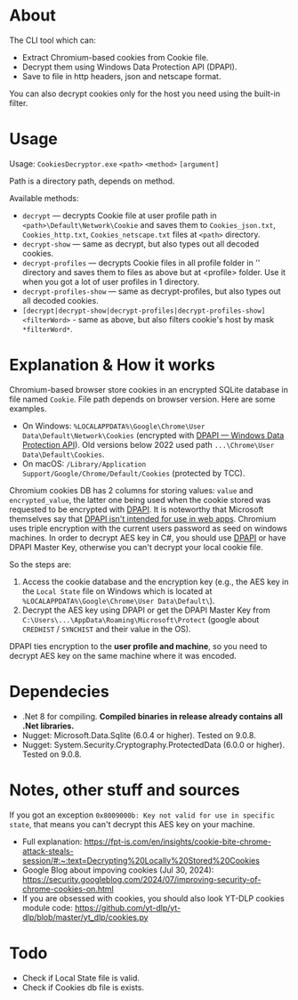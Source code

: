 # About

The CLI tool which can:
- Extract Chromium-based cookies from Cookie file.
- Decrypt them using Windows Data Protection API (DPAPI).
- Save to file in http headers, json and netscape format.

You can also decrypt cookies only for the host you need using the built-in filter.

# Usage

Usage: `CookiesDecryptor.exe` `<path>` `<method>` `[argument]`

Path is a directory path, depends on method.

Available methods:<br/>
- `decrypt` — decrypts Cookie file at user profile path in `<path>\Default\Network\Cookie` and saves them to `Cookies_json.txt`, `Cookies_http.txt`, `Cookies_netscape.txt` files at `<path>` directory.<br/>
- `decrypt-show` — same as decrypt, but also types out all decoded cookies.<br/>
- `decrypt-profiles` — decrypts Cookie files in all profile folder in '<path>' directory and saves them to files as above but at <path>\<profile> folder. Use it when you got a lot of user profiles in 1 directory.<br/>
- `decrypt-profiles-show` — same as decrypt-profiles, but also types out all decoded cookies.<br/>
- `[decrypt|decrypt-show|decrypt-profiles|decrypt-profiles-show]` `<filterWord>`  - same as above, but also filters cookie's host by mask `*filterWord*`.

# Explanation & How it works

Chromium-based browser store cookies in an encrypted SQLite database in file named `Cookie`. File path depends on browser version. Here are some examples.

- On Windows: `%LOCALAPPDATA%\Google\Chrome\User Data\Default\Network\Cookies` (encrypted with [DPAPI — Windows Data Protection API](https://learn.microsoft.com/en-us/dotnet/standard/security/how-to-use-data-protection)). Old versions below 2022 used path `...\Chrome\User Data\Default\Cookies`.
- On macOS: `/Library/Application Support/Google/Chrome/Default/Cookies` (protected by TCC).

Chromium cookies DB has 2 columns for storing values: `value` and `encrypted_value`, the latter one being used when the cookie stored was requested to be encrypted with [DPAPI](https://learn.microsoft.com/en-us/dotnet/standard/security/how-to-use-data-protection). It is noteworthy that Microsoft themselves say that [DPAPI isn't intended for use in web apps](https://learn.microsoft.com/en-us/aspnet/core/security/data-protection/introduction?view=aspnetcore-9.0#:~:text=The%20Windows%20data%20protection%20API%20%28DPAPI%29%20isn%27t%20intended%20for%20use%20in%20web%20apps). Chromium uses triple encryption with the current users password as seed on windows machines. In order to decrypt AES key in C#, you should use [DPAPI](https://learn.microsoft.com/en-us/dotnet/standard/security/how-to-use-data-protection) or have DPAPI Master Key, otherwise you can't decrypt your local cookie file.

So the steps are:
1. Access the cookie database and the encryption key (e.g., the AES key in the `Local State` file on Windows which is located at `%LOCALAPPDATA%\Google\Chrome\User Data\Default\`).
2. Decrypt the AES key using DPAPI or get the DPAPI Master Key from `C:\Users\...\AppData\Roaming\Microsoft\Protect` (google about `CREDHIST` / `SYNCHIST` and their value in the OS).

DPAPI ties encryption to the **user profile and machine**, so you need to decrypt AES key on the same machine where it was encoded.

# Dependecies 

- .Net 8 for compiling. **Compiled binaries in release already contains all .Net libraries.** 
- Nugget: Microsoft.Data.Sqlite (6.0.4 or higher). Tested on 9.0.8.
- Nugget: System.Security.Cryptography.ProtectedData (6.0.0 or higher). Tested on 9.0.8.

# Notes, other stuff and sources

If you got an exception `0x8009000b: Key not valid for use in specific state`, that means you can't decrypt this AES key on your machine.

- Full explanation: https://fpt-is.com/en/insights/cookie-bite-chrome-attack-steals-session/#:~:text=Decrypting%20Locally%20Stored%20Cookies
- Google Blog about impoving cookies (Jul 30, 2024): https://security.googleblog.com/2024/07/improving-security-of-chrome-cookies-on.html
- If you are obsessed with cookies, you should also look YT-DLP cookies module code: https://github.com/yt-dlp/yt-dlp/blob/master/yt_dlp/cookies.py

# Todo
- Check if Local State file is valid.
- Check if Cookies db file is exists. 

